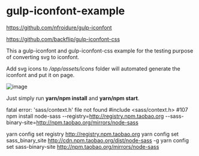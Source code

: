 # gulp-iconfont-example

https://github.com/nfroidure/gulp-iconfont

https://github.com/backflip/gulp-iconfont-css

This a gulp-iconfont and gulp-iconfont-css example for the testing purpose of converting svg to iconfont.

Add svg icons to */app/assets/icons* folder will automated generate the iconfont and put it on page.

![image](https://cloud.githubusercontent.com/assets/5471228/24607781/f6f99190-18a5-11e7-90ef-4032616e2d59.png)

Just simply run **yarn/npm install** and **yarn/npm start**.

fatal error: 'sass/context.h' file not found #include <sass/context.h> #107
npm install node-sass --registry=http://registry.npm.taobao.org --sass-binary-site=http://npm.taobao.org/mirrors/node-sass

yarn config set registry http://registry.npm.taobao.org
yarn config set sass_binary_site http://cdn.npm.taobao.org/dist/node-sass -g
yarn config set sass-binary-site http://npm.taobao.org/mirrors/node-sass
